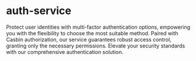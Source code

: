 # auth-service
Protect user identities with multi-factor authentication options, empowering you with the flexibility to choose the most suitable method. Paired with Casbin authorization, our service guarantees robust access control, granting only the necessary permissions. Elevate your security standards with our comprehensive authentication solution.

